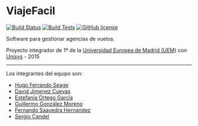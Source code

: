 # ViajeFacil

[![Build Status](https://hugofs.com/jenkins/job/ViajeFacil/badge/icon)](https://hugofs.com/jenkins/job/ViajeFacil)
[![Build Tests](https://img.shields.io/jenkins/t/https/hugofs.com/jenkins/ViajeFacil.svg)](https://hugofs.com/jenkins/job/ViajeFacil)
[![GitHub license](https://img.shields.io/badge/license-MIT-blue.svg)](https://raw.githubusercontent.com/hugo19941994/ViajeFacil/master/LICENSE?token=AGIhm-LXN0zbS8HTBwbIoF73LEwAAm69ks5VSFaowA%3D%3D)

Software para gestionar agencias de vuelos.

Proyecto integrador de 1º de la [Universidad Europea de Madrid (UEM)](http://madrid.universidadeuropea.es/) con [Unisys](http://www.unisys.es/) - 2015

---

Los integrantes del equipo son:
* [Hugo Ferrando Seage](https://www.hugofs.com)
* [David Jimenez Cuevas](https://github.com/jimecu12")
* [Estefanía Ortego García](https://github.com/Estefania1007)
* [Guillermo González Moreno](https://github.com/guilleglezmo)
* [Fernando Saavedra Hernández](https://github.com/FeR12J)
* [Sergio Candel](https://github.com/SergioCandel)

